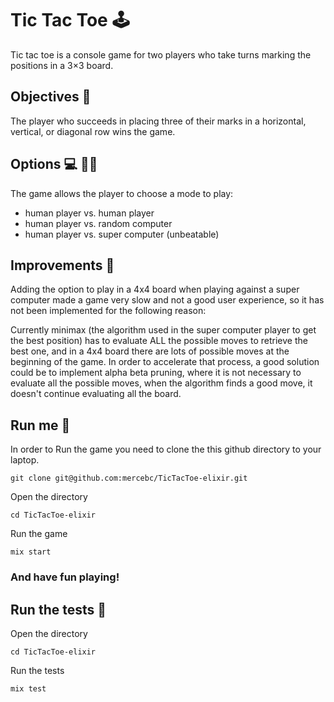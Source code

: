 # Tic Tac Toe :joystick:
Tic tac toe is a console game for two players who take turns marking the positions in a 3×3 board.

## Objectives :1st_place_medal:
The player who succeeds in placing three of their marks in a horizontal, vertical, or diagonal row wins the game.

## Options :computer: :woman_technologist:
The game allows the player to choose a mode to play:
* human player vs. human player
* human player vs. random computer
* human player vs. super computer (unbeatable)

## Improvements :crystal_ball:
Adding the option to play in a 4x4 board when playing against a super computer made a game very slow and not a good user experience, so it has not been implemented for the following reason:

Currently minimax (the algorithm used in the super computer player to get the best position) has to evaluate ALL the possible moves to retrieve the best one, and in a 4x4 board there are lots of possible moves at the beginning of the game.
In order to accelerate that process, a good solution could be to implement alpha beta pruning, where it is not necessary to evaluate all the possible moves, when the algorithm finds a good move, it doesn't continue evaluating all the board.


## Run me :runner:
In order to Run the game you need to clone the this github directory to your laptop.

`git clone git@github.com:mercebc/TicTacToe-elixir.git`

Open the directory

`cd TicTacToe-elixir`

Run the game

`mix start`

### And have fun playing!

## Run the tests :cop:

Open the directory

`cd TicTacToe-elixir`

Run the tests

`mix test`

